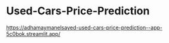 # Used-Cars-Price-Prediction
https://adhamaymanelsayed-used-cars-price-prediction--app-5c0bok.streamlit.app/

